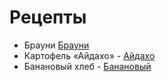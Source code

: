 # Рецепты

- Брауни [Брауни](brownie.md)
- Картофель «Айдахо» - [Айдахо](aidaho.md)
- Банановый хлеб - [Банановый](banana.md)
